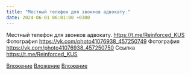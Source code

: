 ```yaml
---
title: "Местный телефон для звонков адвокату."
date: 2024-06-01 06:01:00 +0300
---
```


Местный телефон для звонков адвокату.
https://t.me/Reinforced_KUS
Фотография
<a class="vk-attach" href="https://vk.com/photo41076938_457250749">https://vk.com/photo41076938_457250749</a>
Фотография
<a class="vk-attach" href="https://vk.com/photo41076938_457250750">https://vk.com/photo41076938_457250750</a>
Ссылка
https://t.me/Reinforced_KUS

<a class="vk-attach" href="https://vk.com/photo41076938_457250749">Вложение</a>
<a class="vk-attach" href="https://vk.com/photo41076938_457250750">Вложение</a>
[Вложение](https://t.me/Reinforced_KUS)
